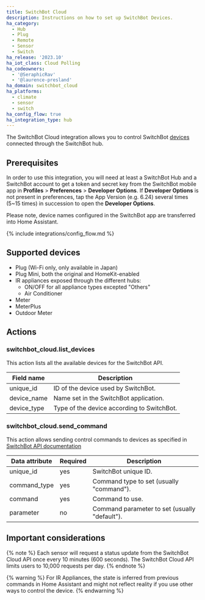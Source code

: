 ```yaml
---
title: SwitchBot Cloud
description: Instructions on how to set up SwitchBot Devices.
ha_category:
  - Hub
  - Plug
  - Remote
  - Sensor
  - Switch
ha_release: '2023.10'
ha_iot_class: Cloud Polling
ha_codeowners:
  - '@SeraphicRav'
  - '@laurence-presland'
ha_domain: switchbot_cloud
ha_platforms:
  - climate
  - sensor
  - switch
ha_config_flow: true
ha_integration_type: hub
---
```


The SwitchBot Cloud integration allows you to control SwitchBot [devices](https://www.switch-bot.com/) connected through the SwitchBot hub.

## Prerequisites

In order to use this integration, you will need at least a SwitchBot Hub and a SwitchBot account to get a token and secret key from the SwitchBot mobile app in **Profiles** > **Preferences** > **Developer Options**. If **Developer Options** is not present in preferences, tap the App Version (e.g. 6.24) several times (5~15 times) in succession to open the **Developer Options**.

Please note, device names configured in the SwitchBot app are transferred into Home Assistant.

{% include integrations/config_flow.md %}

## Supported devices

- Plug (Wi-Fi only, only available in Japan)
- Plug Mini, both the original and HomeKit-enabled
- IR appliances exposed through the different hubs:
  - ON/OFF for all appliance types excepted "Others"
  - Air Conditioner
- Meter
- MeterPlus
- Outdoor Meter

## Actions

### switchbot_cloud.list_devices

This action lists all the available devices for the SwitchBot API.

| Field name  | Description                                |
| ----------- | ------------------------------------------ |
| unique_id   | ID of the device used by SwitchBot.        |
| device_name | Name set in the SwitchBot application.     |
| device_type | Type of the device according to SwitchBot. |

### switchbot_cloud.send_command

This action allows sending control commands to devices as specified in [SwitchBot API documentation](https://github.com/OpenWonderLabs/SwitchBotAPI?tab=readme-ov-file#send-device-control-commands)

| Data attribute | Required | Description                                   |
| ---------------------- | -------- | --------------------------------------------- |
| unique_id              | yes      | SwitchBot unique ID.                          |
| command_type           | yes      | Command type to set (usually "command").      |
| command                | yes      | Command to use.                               |
| parameter              | no       | Command parameter to set (usually "default"). |

## Important considerations

{% note %}
Each sensor will request a status update from the SwitchBot Cloud API once every 10 minutes (600 seconds). The SwitchBot Cloud API limits users to 10,000 requests per day.
{% endnote %}

{% warning %}
For IR Appliances, the state is inferred from previous commands in Home Assistant and might not reflect reality if you use other ways to control the device.
{% endwarning %}
